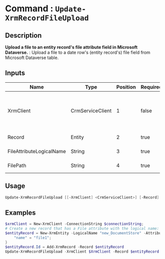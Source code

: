 ﻿# Command : `Update-XrmRecordFileUpload` 

## Description

**Upload a file to an entity record's file attribute field in Microsoft Dataverse.** : Upload a file to a date row's (entity record's) file field from Microsoft Dataverse table.

## Inputs

Name|Type|Position|Required|Default|Description
----|----|--------|--------|-------|-----------
XrmClient|CrmServiceClient|1|false|$Global:XrmClient|Xrm connector initialized to target instance. Use latest one by default. (CrmServiceClient)
Record|Entity|2|true||Record (row) to update.
FileAttributeLogicalName|String|3|true||Entity file attribute name.
FilePath|String|4|true||Path to file on the OS file system.


## Usage

```Powershell 
Update-XrmRecordFileUpload [[-XrmClient] <CrmServiceClient>] [-Record] <Entity> [-FileAttributeLogicalName] <String> [-FilePath] <String> [<CommonParameters>]
``` 

## Examples

```Powershell 
$xrmClient = New-XrmClient -ConnectionString $connectionString;
# Create a new record that has a File attribute with the logical name: new_document
$entityRecord = New-XrmEntity -LogicalName "new_DocumentStore" -Attributes @{
    "name" = "file1";
}
$entityRecord.Id = Add-XrmRecord -Record $entityRecord
Update-XrmRecordFileUpload -XrmClient $XrmClient -Record $entityRecord -FileAttributeLogicalName "new_document" -FilePath 'C:\temp\test.docx'
``` 


